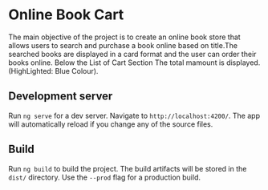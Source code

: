 # Online Book Cart

The main objective of the project is to create an online book store that allows users to search and purchase a book online based on title.The searched books are displayed in a card format and the user can order their books online.  Below the List of Cart Section  The total mamount is displayed.(HighLighted: Blue Colour).

## Development server

Run `ng serve` for a dev server. Navigate to `http://localhost:4200/`. The app will automatically reload if you change any of the source files.

## Build

Run `ng build` to build the project. The build artifacts will be stored in the `dist/` directory. Use the `--prod` flag for a production build.

